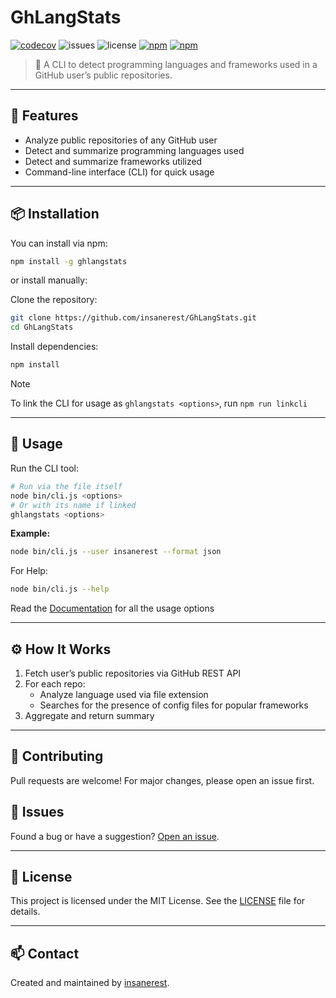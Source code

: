 
# GhLangStats

[![codecov](https://codecov.io/gh/insanerest/GhLangStats/branch/main/graph/badge.svg)](https://codecov.io/gh/insanerest/GhLangStats)
![issues](https://img.shields.io/github/issues/insanerest/GhLangStats)
![license](https://img.shields.io/github/license/insanerest/GhLangStats)
[![npm](https://img.shields.io/npm/dt/ghlangstats.svg)](https://www.npmjs.com/package/ghlangstats)
[![npm](https://img.shields.io/npm/v/ghlangstats.svg)](https://www.npmjs.com/package/ghlangstats)

> 🧠 A CLI to detect programming languages and frameworks used in a GitHub user’s public repositories.

---

## 🚀 Features

- Analyze public repositories of any GitHub user  
- Detect and summarize programming languages used  
- Detect and summarize frameworks utilized  
- Command-line interface (CLI) for quick usage  

---

## 📦 Installation

You can install via npm:

```bash
npm install -g ghlangstats
```

or install manually:


Clone the repository:

```bash
git clone https://github.com/insanerest/GhLangStats.git
cd GhLangStats
```

Install dependencies:

```bash
npm install
```

> [!NOTE]
> To link the CLI for usage as `ghlangstats <options>`, run `npm run linkcli`



---

## 🧪 Usage

Run the CLI tool:


```bash
# Run via the file itself
node bin/cli.js <options>
# Or with its name if linked
ghlangstats <options>
```

**Example:**
```bash
node bin/cli.js --user insanerest --format json
```
For Help:

```bash
node bin/cli.js --help
```



Read the [Documentation](https://github.com/insanerest/GhLangStats/wiki) for all the usage options


---

## ⚙️ How It Works

1. Fetch user’s public repositories via GitHub REST API
2. For each repo:
    - Analyze language used via file extension
    - Searches for the presence of config files for popular frameworks
3. Aggregate and return summary

---

## 🤝 Contributing

Pull requests are welcome! For major changes, please open an issue first.

## 🐞 Issues

Found a bug or have a suggestion? [Open an issue](https://github.com/insanerest/GhLangStats/issues).

---

## 📄 License

This project is licensed under the MIT License. See the [LICENSE](LICENSE) file for details.

---

## 📫 Contact

Created and maintained by [insanerest](https://github.com/insanerest).  

